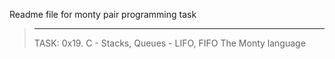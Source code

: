 Readme file for monty pair programming task
> ------------------------------------------
> TASK: 0x19. C - Stacks, Queues - LIFO, FIFO
> The Monty language

